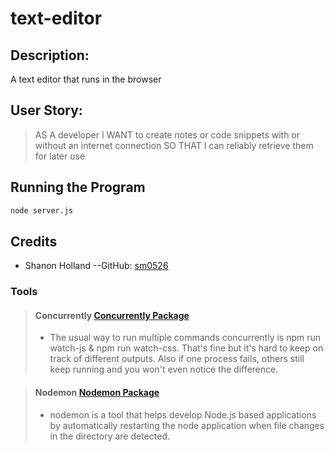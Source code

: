 # text-editor

## Description:

A text editor that runs in the browser

## User Story:

> AS A developer I WANT to create notes or code snippets with or without an internet connection SO THAT I can reliably retrieve them for later use

## Running the Program

```bash
node server.js
```


## Credits

* Shanon Holland --GitHub: [sm0526](https://github.com/sm0526)

### Tools

> #### Concurrently [Concurrently Package](https://www.npmjs.com/package/concurrently/v/5.2.0)
>
> - The usual way to run multiple commands concurrently is npm run watch-js & npm run watch-css. That's fine but it's hard to keep on track of different outputs. Also if one process fails, others still keep running and you won't even notice the difference.

> #### Nodemon [Nodemon Package](https://www.npmjs.com/package/nodemon/v/2.0.4)
>
> - nodemon is a tool that helps develop Node.js based applications by automatically restarting the node application when file changes in the directory are detected.
